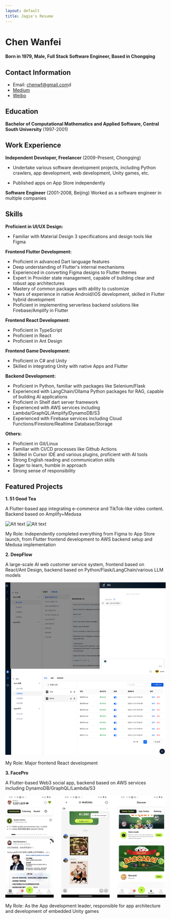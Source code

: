 ```yaml
---
layout: default
title: Jagie's Resume
---
```

Chen Wanfei
======

#### Born in 1979, Male, Full Stack Software Engineer, Based in Chongqing

Contact Information
---------
- Email: [chenwf@gmail.com](mailto:chenwf@gmail.com)d
- [Medium](https://medium.com/@chencwf)
- [Weibo](https://weibo.com/jagie)



Education
---------

**Bachelor of Computational Mathematics and Applied Software, Central South University** (1997-2001)



Work Experience
---------
**Independent Developer, Freelancer** (2009-Present, Chongqing)

- Undertake various software development projects, including Python crawlers, app development, web development, Unity games, etc.

- Published apps on App Store independently


**Software Engineer** (2001-2008, Beijing)
Worked as a software engineer in multiple companies


Skills
------
**Proficient in UI/UX Design:**
- Familiar with Material Design 3 specifications and design tools like Figma

**Frontend Flutter Development:**
- Proficient in advanced Dart language features
- Deep understanding of Flutter's internal mechanisms
- Experienced in converting Figma designs to Flutter themes
- Expert in Provider state management, capable of building clear and robust app architectures
- Mastery of common packages with ability to customize
- Years of experience in native Android/iOS development, skilled in Flutter hybrid development
- Proficient in implementing serverless backend solutions like Firebase/Amplify in Flutter

**Frontend React Development:**
- Proficient in TypeScript
- Proficient in React
- Proficient in Ant Design

**Frontend Game Development:**
- Proficient in C# and Unity
- Skilled in integrating Unity with native Apps and Flutter


**Backend Development:**
- Proficient in Python, familiar with packages like Selenium/Flask
- Experienced with LangChain/Ollama Python packages for RAG, capable of building AI applications
- Proficient in Shelf dart server framework
- Experienced with AWS services including Lambda/GraphQL/Amplify/DynamoDB/S3
- Experienced with Firebase services including Cloud Functions/Firestore/Realtime Database/Storage


**Others:**
- Proficient in Git/Linux
- Familiar with CI/CD processes like Github Actions
- Skilled in Cursor IDE and various plugins, proficient with AI tools
- Strong English reading and communication skills
- Eager to learn, humble in approach
- Strong sense of responsibility


Featured Projects
--------
**1. 51 Good Tea**

A Flutter-based app integrating e-commerce and TikTok-like video content. Backend based on Amplify+Medusa 

![Alt text](51tea_app.jpg)
![Alt text](51tea_backend.jpg)


My Role: Independently completed everything from Figma to App Store launch, from Flutter frontend development to AWS backend setup and Medusa implementation

**2. DeepFlow** 

A large-scale AI web customer service system, frontend based on React/Ant Design, backend based on Python/Flask/LangChain/various LLM models

![Alt text](deepflow.jpg)

My Role: Major frontend React development

**3. FacePro**

A Flutter-based Web3 social app, backend based on AWS services including DynamoDB/GraphQL/Lambda/S3

![Alt text](facepro.jpg)

My Role: As the App development leader, responsible for app architecture and development of embedded Unity games

